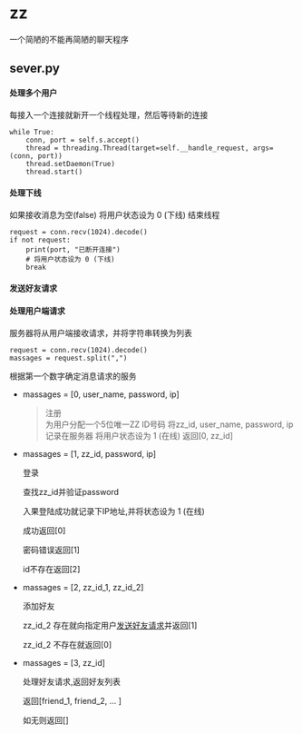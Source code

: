 # zz

一个简陋的不能再简陋的聊天程序

## sever.py

#### 处理多个用户

每接入一个连接就新开一个线程处理，然后等待新的连接
```
while True:
    conn, port = self.s.accept()
    thread = threading.Thread(target=self.__handle_request, args=(conn, port))
    thread.setDaemon(True)
    thread.start()
```

#### 处理下线

如果接收消息为空(false) 将用户状态设为 0 (下线) 结束线程
```
request = conn.recv(1024).decode()
if not request:
    print(port, "已断开连接")
    # 将用户状态设为 0 (下线)
    break
```

#### <a id = friend>发送好友请求<a/>


#### 处理用户端请求
服务器将从用户端接收请求，并将字符串转换为列表
```
request = conn.recv(1024).decode()
massages = request.split(",")
```
根据第一个数字确定消息请求的服务

+ massages = [0, user_name, password, ip]
   
    >注册   
    >为用户分配一个5位唯一ZZ ID号码
    >将zz_id, user_name, password, ip 记录在服务器
    >将用户状态设为 1 (在线)
    >返回[0, zz_id]

+ massages = [1, zz_id, password, ip]
   
  登录
  
  查找zz_id并验证password
  
  入果登陆成功就记录下IP地址,并将状态设为 1 (在线)

  成功返回[0]

  密码错误返回[1]

  id不存在返回[2]
  
+ massages = [2, zz_id_1, zz_id_2]
  
  添加好友
  
  zz_id_2 存在就向指定用户[发送好友请求](#friend)并返回[1]
  
  zz_id_2 不存在就返回[0]
  


+ massages = [3, zz_id]

  处理好友请求,返回好友列表

  返回[friend_1, friend_2, ... ]

  如无则返回[]


